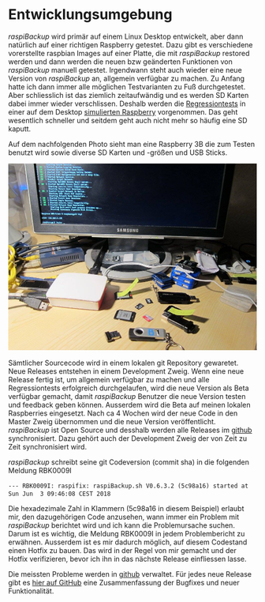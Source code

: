 # Entwicklungsumgebung

*raspiBackup* wird primär auf einem Linux Desktop entwickelt, aber dann
natürlich auf einer richtigen Raspberry getestet. Dazu gibt es verschiedene
vorerstellte raspbian Images auf einer Platte, die mit *raspiBackup* restored
werden und dann werden die neuen bzw geänderten Funktionen von *raspiBackup*
manuell getestet. Irgendwann steht auch wieder eine neue Version von
*raspiBackup* an, allgemein verfügbar zu machen. Zu Anfang hatte ich dann immer
alle möglichen Testvarianten zu Fuß durchgetestet. Aber schliesslich ist das
ziemlich zeitaufwändig und es werden SD Karten dabei immer wieder verschlissen.
Deshalb werden die [Regressiontests](regressiontests-executed.md) in einer auf dem Desktop [simulierten
Raspberry](https://www.linux-tips-and-tricks.de/de/raspberryd/22-wie-kann-man-raspberry-pi-unter-kvm-emulieren) vorgenommen. Das geht wesentlich schneller und seitdem geht auch
nicht mehr so häufig eine SD kaputt.

Auf dem nachfolgenden Photo sieht man eine Raspberry 3B die zum Testen benutzt wird sowie diverse SD Karten und -größen und USB Sticks.

![Arbeitsplatz](images/workspace.jpg)

Sämtlicher Sourcecode wird in einem lokalen git Repository gewaretet. Neue
Releases entstehen in einem Development Zweig. Wenn eine neue Release fertig
ist, um allgemein verfügbar zu machen und alle Regressiontests erfolgreich
durchgelaufen, wird die neue Version als Beta verfügbar gemacht, damit
*raspiBackup* Benutzer die neue Version testen und feedback geben können.
Ausserdem wird die Beta auf meinen lokalen Raspberries eingesetzt. Nach ca 4
Wochen wird der neue Code in den Master Zweig übernommen und die neue Version
veröffentlicht. *raspiBackup* ist Open Source und desshalb werden alle Releases
im [github](https://github.com/framps/raspiBackup) synchronisiert. Dazu gehört auch der Development Zweig der von Zeit
zu Zeit synchronisiert wird.

*raspiBackup* schreibt seine  git Codeversion (commit sha) in die folgenden Meldung RBK0009I

```
--- RBK0009I: raspifix: raspiBackup.sh V0.6.3.2 (5c98a16) started at Sun Jun  3 09:46:08 CEST 2018
```

Die hexadezimale Zahl in Klammern (5c98a16 in diesem Beispiel) erlaubt mir, den
dazugehörigen Code anzusehen, wann immer ein Problem mit *raspiBackup* berichtet
wird und ich kann die Problemursache suchen. Darum ist es wichtig, die Meldung
RBK0009I in jedem Problembericht zu erwähnen. Ausserdem ist es mir dadurch
möglich, auf diesem Codestand einen Hotfix zu bauen. Das wird in der Regel von
mir gemacht und der Hotfix verifizieren, bevor ich ihn in das nächste Release
einfliessen lasse.

Die meissten Probleme werden in [github](https://github.com/framps/raspiBackup/issues) verwaltet. Für jedes neue Release gibt
es [hier auf GitHub](https://github.com/framps/raspiBackup/releases) eine Zusammenfassung der Bugfixes und neuer Funktionalität.


[.status]: review-needed
[.source]: https://www.linux-tips-and-tricks.de/de/raspibackupcategoried/516-raspibackup-entwicklungsumgebung
[.source]: https://www.linux-tips-and-tricks.de/en/raspibackupcategorye/517-raspibackup-developmentenvironment
